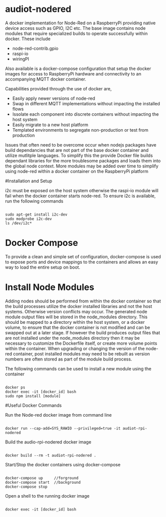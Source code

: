 # audiot-nodered
A docker implementation for Node-Red on a RaspberryPi providing native device access such as GPIO, I2C etc. The base image contains node modules that require specialized builds to operate successfully within docker. These include
  * node-red-contrib.gpio
  * raspi-io
  * wiringPI

Also available is a docker-compose configuration that setup the docker images for access to RaspberryPi hardware and connectivity to an accompanying MQTT docker container. 

Capabilities provided through the use of docker are,
  * Easily apply newer versions of node-red
  * Swap in different MQTT implementations without impacting the installed flows
  * Issolate each component into discrete containers without impacting the host system
  * Easily migrate to a new host platform
  * Templated environments to segregate non-production or test from production

Issues that often need to be overcome occur when nodejs packages have build dependancies that are not part of the base docker container and utilize mutlitple languages. To simplify this the provide Docker file builds dependant libraries for the more troublesome packages and loads them into the global node context. More modules may be added over time to simplify using node-red within a docker container on the RaspberryPi platform  

#Installation and Setup

i2c must be exposed on the host system otherwise the raspi-io module will fail when the docker container starts node-red. To ensure i2c is available, run the following commands  
```Shell

sudo apt-get install i2c-dev
sudo modprobe i2c-dev
ls /dev/i2c*
```

# Docker Compose
To provide a clean and simple set of configuration, docker-compose is used to expose ports and device mappings to the containers and allows an easy way to load the entire setup on boot.

# Install Node Modules
Adding nodes should be performed from within the docker container so that the build processes utilize the docker installed libraries and not the host systems. Otherwise version conflicts may occur. The generated node module output files will be stored in the node_modules directory. This should be mapped to a directory within the host system, or a docker volume, to ensure that the docker container is not modified and can be swapped out at a later stage. If however the build produces output files that are not installed under the node_modules directory then it may be necessary to customize the Dockerfile itself, or create more volume points within the container. 
When upgrading or changing the version of the node-red container, post installed modules may need to be rebuilt as version numbers are often stored as part of the module build process.

The following commands can be used to install a new module using the container
```Shell

docker ps
docker exec -it [docker_id] bash
sudo npm install [module]
```
#Useful Docker Commands

Run the Node-red docker image from command line
```Shell

docker run --cap-add=SYS_RAWIO --privileged=true -it audiot-rpi-nodered
```

Build the audio-rpi-nodered docker image
```Shell

docker build --rm -t audiot-rpi-nodered .
```

Start/Stop the docker containers using docker-compose
```Shell

docker-compose up     //forground
docker-compose start  //background
docker-compose stop
```

Open a shell to the running docker image
```Shell

docker exec -it [docker_id] bash
```


